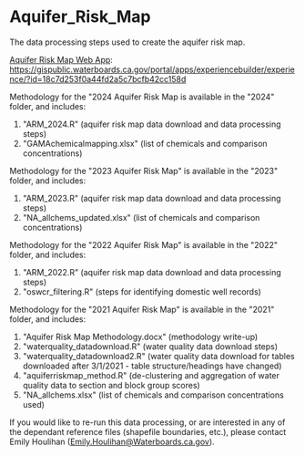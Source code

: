 # Aquifer_Risk_Map
The data processing steps used to create the aquifer risk map.

[Aquifer Risk Map Web App](https://gispublic.waterboards.ca.gov/portal/apps/experiencebuilder/experience/?id=18c7d253f0a44fd2a5c7bcfb42cc158d): https://gispublic.waterboards.ca.gov/portal/apps/experiencebuilder/experience/?id=18c7d253f0a44fd2a5c7bcfb42cc158d

Methodology for the "2024 Aquifer Risk Map is available in the "2024" folder, and includes:
1. "ARM_2024.R" (aquifer risk map data download and data processing steps)
2. "GAMAchemicalmapping.xlsx" (list of chemicals and comparison concentrations)

Methodology for the "2023 Aquifer Risk Map" is available in the "2023" folder, and includes:
1. "ARM_2023.R" (aquifer risk map data download and data processing steps)
2. "NA_allchems_updated.xlsx" (list of chemicals and comparison concentrations)

Methodology for the "2022 Aquifer Risk Map" is available in the "2022" folder, and includes:
1. "ARM_2022.R" (aquifer risk map data download and data processing steps)
3. "oswcr_filtering.R" (steps for identifying domestic well records)

Methodology for the "2021 Aquifer Risk Map" is available in the "2021" folder, and includes:
1. "Aquifer Risk Map Methodology.docx" (methodology write-up)
2. "waterquality_datadownload.R" (water quality data download steps)
3. "waterquality_datadownload2.R" (water quality data download for tables downloaded after 3/1/2021 - table structure/headings have changed)
4. "aquiferriskmap_method.R" (de-clustering and aggregation of water quality data to section and block group scores)
5. "NA_allchems.xlsx" (list of chemicals and comparison concentrations used)

If you would like to re-run this data processing, or are interested in any of the dependant reference files
(shapefile boundaries, etc.), please contact Emily Houlihan (Emily.Houlihan@Waterboards.ca.gov).
